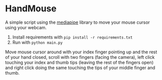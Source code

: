 # HandMouse
A simple script using the [mediapipe](https://github.com/google/mediapipe) library to move your mouse cursor using your webcam.

1) Install requirements with `pip install -r requirements.txt`
2) Run with `python main.py`

Move mouse cursor around with your index finger pointing up and the rest of your hand closed, scroll with two fingers (facing the camera), left click touching your index and thumb tips (leaving the rest of the fingers open) and right click doing the same touching the tips of your middle finger and thumb.
